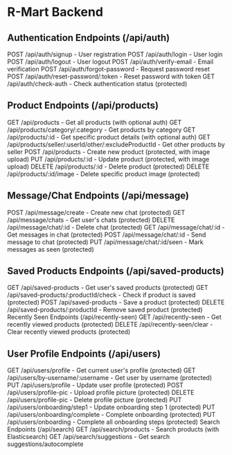 # R-Mart Backend

## Authentication Endpoints (/api/auth)
POST /api/auth/signup - User registration
POST /api/auth/login - User login
POST /api/auth/logout - User logout
POST /api/auth/verify-email - Email verification
POST /api/auth/forgot-password - Request password reset
POST /api/auth/reset-password/:token - Reset password with token
GET /api/auth/check-auth - Check authentication status (protected)
## Product Endpoints (/api/products)
GET /api/products - Get all products (with optional auth)
GET /api/products/category/:category - Get products by category
GET /api/products/:id - Get specific product details (with optional auth)
GET /api/products/seller/:userId/other/:excludeProductId - Get other products by seller
POST /api/products - Create new product (protected, with image upload)
PUT /api/products/:id - Update product (protected, with image upload)
DELETE /api/products/:id - Delete product (protected)
DELETE /api/products/:id/image - Delete specific product image (protected)
## Message/Chat Endpoints (/api/message)
POST /api/message/create - Create new chat (protected)
GET /api/message/chats - Get user's chats (protected)
DELETE /api/message/chat/:id - Delete chat (protected)
GET /api/message/chat/:id - Get messages in chat (protected)
POST /api/message/chat/:id - Send message to chat (protected)
PUT /api/message/chat/:id/seen - Mark messages as seen (protected)
## Saved Products Endpoints (/api/saved-products)
GET /api/saved-products - Get user's saved products (protected)
GET /api/saved-products/:productId/check - Check if product is saved (protected)
POST /api/saved-products - Save a product (protected)
DELETE /api/saved-products/:productId - Remove saved product (protected)
Recently Seen Endpoints (/api/recently-seen)
GET /api/recently-seen - Get recently viewed products (protected)
DELETE /api/recently-seen/clear - Clear recently viewed products (protected)
## User Profile Endpoints (/api/users)
GET /api/users/profile - Get current user's profile (protected)
GET /api/users/by-username/:username - Get user by username (protected)
PUT /api/users/profile - Update user profile (protected)
POST /api/users/profile-pic - Upload profile picture (protected)
DELETE /api/users/profile-pic - Delete profile picture (protected)
PUT /api/users/onboarding/step1 - Update onboarding step 1 (protected)
PUT /api/users/onboarding/complete - Complete onboarding (protected)
PUT /api/users/onboarding - Complete all onboarding steps (protected)
Search Endpoints (/api/search)
GET /api/search/products - Search products (with Elasticsearch)
GET /api/search/suggestions - Get search suggestions/autocomplete

